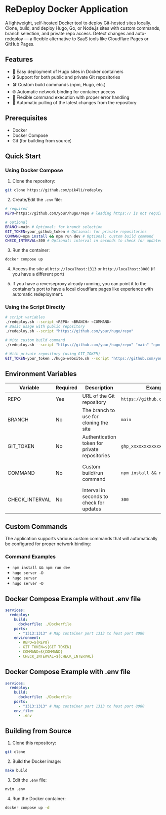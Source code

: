 # ReDeploy Docker Application

A lightweight, self-hosted Docker tool to deploy Git-hosted sites locally. Clone, build, and deploy Hugo, Go, or Node.js sites with custom commands, branch selection, and private repo access. Detect changes and auto-redeploy — a flexible alternative to SaaS tools like Cloudflare Pages or GitHub Pages.

## Features

- 🚀 Easy deployment of Hugo sites in Docker containers
- 🔒 Support for both public and private Git repositories
- 🛠 Custom build commands (npm, Hugo, etc.)
- 🌐 Automatic network binding for container access
- 🔄 Flexible command execution with proper error handling
- 🔄 Automatic pulling of the latest changes from the repository

## Prerequisites

- Docker
- Docker Compose
- Git (for building from source)

## Quick Start

### Using Docker Compose

1. Clone the repository:

```bash
git clone https://github.com/pik4li/redeploy
```

2. Create/Edit the `.env` file:

```bash
# required
REPO=https://github.com/your/hugo/repo # leading https:// is not required!

# optional
BRANCH=main # Optional: for branch selection
GIT_TOKEN=your_github_token # Optional: for private repositories
COMMAND=npm install && npm run dev # Optional: custom build command
CHECK_INTERVAL=300 # Optional: interval in seconds to check for updates
```

3. Run the container:

```bash
docker compose up
```

4. Access the site at `http://localhost:1313` or `http://localhost:8080` (if you have a different port)

5. If you have a reverseproxy already running, you can point it to the container's port to have a local cloudflare pages like experience with automatic redeployment.

### Using the Script Directly

```bash
# script variables
./redeploy.sh --script <REPO> <BRANCH> <COMMAND>
# Basic usage with public repository
./redeploy.sh --script "https://github.com/your/hugo/repo"

# With custom build command
./redeploy.sh --script "https://github.com/your/hugo/repo" "main" "npm install && npm run dev"

# With private repository (using GIT_TOKEN)
GIT_TOKEN=your_token ./hugo-website.sh --script "https://github.com/your/hugo/repo"
```

## Environment Variables

| Variable       | Required | Description                                   | Example                        | Default value                                    |
| -------------- | -------- | --------------------------------------------- | ------------------------------ | ------------------------------------------------ |
| REPO           | Yes      | URL of the Git repository                     | `https://github.com/user/repo` | -                                                |
| BRANCH         | No       | The branch to use for cloning the site        | `main`                         | main                                             |
| GIT_TOKEN      | No       | Authentication token for private repositories | `ghp_xxxxxxxxxxxx`             | -                                                |
| COMMAND        | No       | Custom build/run command                      | `npm install && npm run dev`   | hugo server -D --noHTTPCache --disableFastRender |
| CHECK_INTERVAL | No       | Interval in seconds to check for updates      | `300`                          | 300                                              |

## Custom Commands

The application supports various custom commands that will automatically be configured for proper network binding:

### Command Examples

- `npm install && npm run dev`
- `hugo server -D`
- `hugo server`
- `hugo server -D`

## Docker Compose Example without .env file

```yaml
services:
  redeploy:
    build:
      dockerfile: ./Dockerfile
    ports:
      - "1313:1313" # Map container port 1313 to host port 8080
    environment:
      - REPO=${REPO}
      - GIT_TOKEN=${GIT_TOKEN}
      - COMMAND=${COMMAND}
      - CHECK_INTERVAL=${CHECK_INTERVAL}
```

## Docker Compose Example with .env file

```yaml
services:
  redeploy:
    build:
      dockerfile: ./Dockerfile
    ports:
      - "1313:1313" # Map container port 1313 to host port 8080
    env_file:
      - .env
```

## Building from Source

1. Clone this repository:

```bash
git clone
```

2. Build the Docker image:

```bash
make build
```

3. Edit the `.env` file:

```bash
nvim .env
```

4. Run the Docker container:

```bash
docker compose up -d
```
